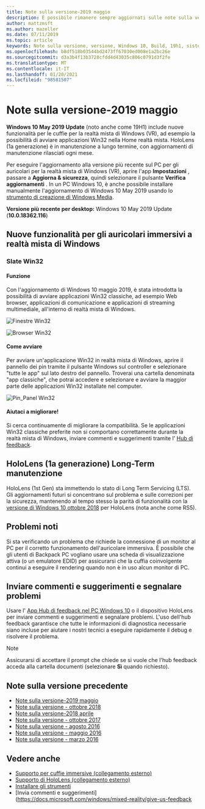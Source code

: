 ```yaml
---
title: Note sulla versione-2019 maggio
description: È possibile rimanere sempre aggiornati sulle note sulla versione della realtà mista di Windows per l'aggiornamento di Windows 10 19H1.
author: mattzmsft
ms.author: mazeller
ms.date: 07/11/2019
ms.topic: article
keywords: Note sulla versione, versione, Windows 10, Build, 19h1, sistema operativo, 2019 maggio
ms.openlocfilehash: b8df518b03544bd2473ff67030ed008e1a2bc26e
ms.sourcegitcommit: d3a3b4f13b3728cfdd4d43035c806c0791d3f2fe
ms.translationtype: MT
ms.contentlocale: it-IT
ms.lasthandoff: 01/20/2021
ms.locfileid: "98581507"
---
```

# <a name="release-notes---may-2019"></a>Note sulla versione-2019 maggio

**Windows 10 May 2019 Update** (noto anche come 19H1) include nuove funzionalità per le cuffie per la realtà mista di Windows (VR), ad esempio la possibilità di avviare applicazioni Win32 nella Home realtà mista. HoloLens (1a generazione) è in manutenzione a lungo termine, con aggiornamenti di manutenzione rilasciati ogni mese.

Per eseguire l'aggiornamento alla versione più recente sul PC per gli auricolari per la realtà mista di Windows (VR), aprire l'app **Impostazioni** , passare a **Aggiorna & sicurezza**, quindi selezionare il pulsante **Verifica aggiornamenti** . In un PC Windows 10, è anche possibile installare manualmente l'aggiornamento di Windows 10 May 2019 usando lo [strumento di creazione di Windows Media](https://www.microsoft.com/software-download/windows10).

**Versione più recente per desktop:** Windows 10 May 2019 Update (**10.0.18362.116**)<br>

## <a name="new-features-for-windows-mixed-reality-immersive-headsets"></a>Nuove funzionalità per gli auricolari immersivi a realtà mista di Windows

### <a name="win32-slates"></a>Slate Win32

#### <a name="what-does-it-do"></a>Funzione 
Con l'aggiornamento di Windows 10 maggio 2019, è stata introdotta la possibilità di avviare applicazioni Win32 classiche, ad esempio Web browser, applicazioni di comunicazione e applicazioni di streaming multimediale, all'interno di realtà mista di Windows. 

![Finestre Win32](images/mr-win32-slates-1.png)

![Browser Win32](images/mr-win32-slates-2.png)

#### <a name="how-to-launch"></a>Come avviare
Per avviare un'applicazione Win32 in realtà mista di Windows, aprire il pannello dei pin tramite il pulsante Windows sul controller e selezionare "tutte le app" sul lato destro del pannello.  Troverai una cartella denominata "app classiche", che potrai accedere e selezionare e avviare la maggior parte delle applicazioni Win32 installate nel computer.

![Pin_Panel Win32](images/mr-win32-slates-pinspanel.png)

#### <a name="help-us-improve"></a>Aiutaci a migliorare!
Si cerca continuamente di migliorare la compatibilità.  Se le applicazioni Win32 classiche preferite non si comportano correttamente durante la realtà mista di Windows, inviare commenti e suggerimenti tramite l' [Hub di feedback](https://support.microsoft.com//help/4021566/windows-10-send-feedback-to-microsoft-with-feedback-hub).

## <a name="hololens-1st-gen-long-term-servicing"></a>HoloLens (1a generazione) Long-Term manutenzione

HoloLens (1st Gen) sta immettendo lo stato di Long Term Servicing (LTS). Gli aggiornamenti futuri si concentrano sul problema e sulle correzioni per la sicurezza, mantenendo al tempo stesso la parità di funzionalità con la [versione di Windows 10 ottobre 2018](release-notes-october-2018.md) per HoloLens (nota anche come RS5). 

## <a name="known-issues"></a>Problemi noti

Si sta verificando un problema che richiede la connessione di un monitor al PC per il corretto funzionamento dell'auricolare immersiva. È possibile che gli utenti di Backpack PC vogliano usare una scheda di visualizzazione attiva (o un emulatore EDID) per assicurarsi che la cuffia coinvolgente continui a eseguire il rendering quando non è in uso alcun monitor di PC. 

## <a name="provide-feedback-and-report-issues"></a>Inviare commenti e suggerimenti e segnalare problemi

Usare l' [App Hub di feedback nel PC Windows 10](/windows/mixed-reality/give-us-feedback) o il dispositivo HoloLens per inviare commenti e suggerimenti e segnalare problemi. L'uso dell'hub feedback garantisce che tutte le informazioni di diagnostica necessarie siano incluse per aiutare i nostri tecnici a eseguire rapidamente il debug e risolvere il problema.

>[!NOTE]
>Assicurarsi di accettare il prompt che chiede se si vuole che l'hub feedback acceda alla cartella documenti (selezionare **Sì** quando richiesto).

## <a name="prior-release-notes"></a>Note sulla versione precedente

* [Note sulla versione-2019 maggio](release-notes-may-2019.md)
* [Note sulla versione - ottobre 2018](release-notes-october-2018.md)
* [Note sulla versione-2018 aprile](release-notes-april-2018.md)
* [Note sulla versione - ottobre 2017](release-notes-october-2017.md)
* [Note sulla versione - agosto 2016](release-notes-august-2016.md)
* [Note sulla versione - maggio 2016](release-notes-may-2016.md)
* [Note sulla versione - marzo 2016](release-notes-march-2016.md)

## <a name="see-also"></a>Vedere anche
* [Supporto per cuffie immersive (collegamento esterno)](./troubleshooting-windows-mixed-reality.md)
* [Supporto di HoloLens (collegamento esterno)](https://support.microsoft.com/products/hololens)
* [Installare gli strumenti](/windows/mixed-reality/develop/install-the-tools)
* [Invia commenti e suggerimenti] (https://docs.microsoft.com/windows/mixed-reality/give-us-feedback